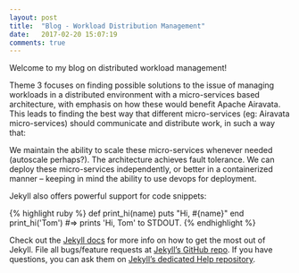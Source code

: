 ```yaml
---
layout: post
title:  "Blog - Workload Distribution Management"
date:   2017-02-20 15:07:19
comments: true
---
```

Welcome to my blog on distributed workload management!

Theme 3 focuses on finding possible solutions to the issue of managing workloads in a distributed environment with a micro-services based architecture, with emphasis on how these would benefit Apache Airavata. This leads to finding the best way that different micro-services (eg: Airavata micro-services) should communicate and distribute work, in such a way that:

We maintain the ability to scale these micro-services whenever needed (autoscale perhaps?).
The architecture achieves fault tolerance.
We can deploy these micro-services independently, or better in a containerized manner – keeping in mind the ability to use devops for deployment.

<!--more-->

Jekyll also offers powerful support for code snippets:

{% highlight ruby %}
def print_hi(name)
  puts "Hi, #{name}"
end
print_hi('Tom')
#=> prints 'Hi, Tom' to STDOUT.
{% endhighlight %}

Check out the [Jekyll docs][jekyll] for more info on how to get the most out of Jekyll. File all bugs/feature requests at [Jekyll’s GitHub repo][jekyll-gh]. If you have questions, you can ask them on [Jekyll’s dedicated Help repository][jekyll-help].

[jekyll]:      http://jekyllrb.com
[jekyll-gh]:   https://github.com/jekyll/jekyll
[jekyll-help]: https://github.com/jekyll/jekyll-help
